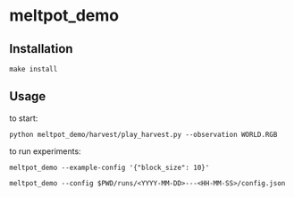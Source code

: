 # meltpot_demo

## Installation

```
make install
```

## Usage

to start:

```
python meltpot_demo/harvest/play_harvest.py --observation WORLD.RGB
```

to run experiments:

```
meltpot_demo --example-config '{"block_size": 10}'
```

```
meltpot_demo --config $PWD/runs/<YYYY-MM-DD>---<HH-MM-SS>/config.json
```

